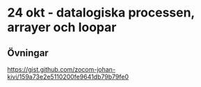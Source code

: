 # 24 okt - datalogiska processen, arrayer och loopar

## Övningar

https://gist.github.com/zocom-johan-kivi/159a73e2e5110200fe9641db79b79fe0
